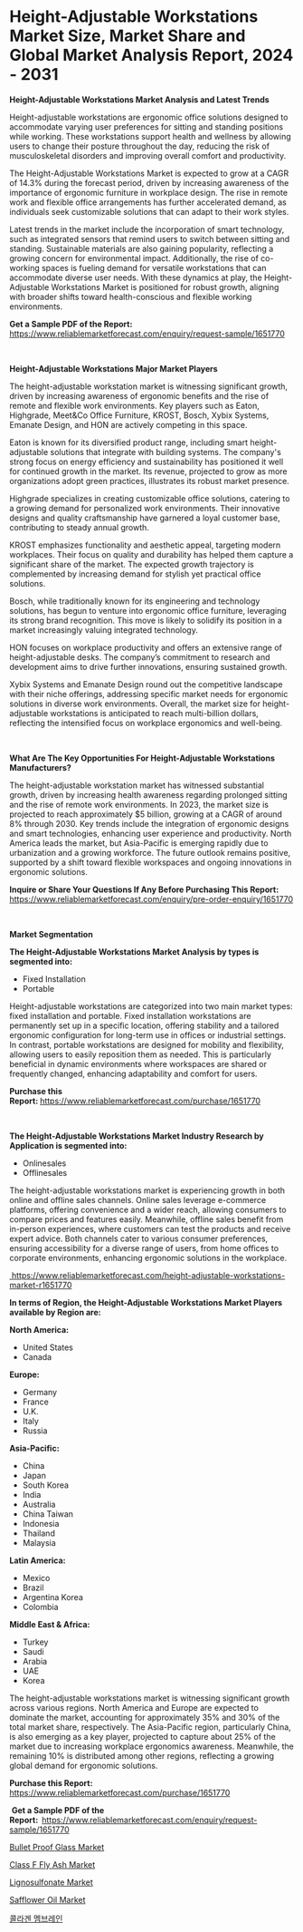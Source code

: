 <p><h1>Height-Adjustable Workstations Market Size, Market Share and Global Market Analysis Report, 2024 - 2031</h1></p><p><strong>Height-Adjustable Workstations Market Analysis and Latest Trends</strong></p>
<p><p>Height-adjustable workstations are ergonomic office solutions designed to accommodate varying user preferences for sitting and standing positions while working. These workstations support health and wellness by allowing users to change their posture throughout the day, reducing the risk of musculoskeletal disorders and improving overall comfort and productivity.</p><p>The Height-Adjustable Workstations Market is expected to grow at a CAGR of 14.3% during the forecast period, driven by increasing awareness of the importance of ergonomic furniture in workplace design. The rise in remote work and flexible office arrangements has further accelerated demand, as individuals seek customizable solutions that can adapt to their work styles. </p><p>Latest trends in the market include the incorporation of smart technology, such as integrated sensors that remind users to switch between sitting and standing. Sustainable materials are also gaining popularity, reflecting a growing concern for environmental impact. Additionally, the rise of co-working spaces is fueling demand for versatile workstations that can accommodate diverse user needs. With these dynamics at play, the Height-Adjustable Workstations Market is positioned for robust growth, aligning with broader shifts toward health-conscious and flexible working environments.</p></p>
<p><strong>Get a Sample PDF of the Report:&nbsp;</strong> <a href="https://www.reliablemarketforecast.com/enquiry/request-sample/1651770?utm_campaign=1125&utm_medium=2&utm_source=Github&utm_content=ia&utm_term=27092024&utm_id=height-adjustable-workstations">https://www.reliablemarketforecast.com/enquiry/request-sample/1651770</a></p>
<p>&nbsp;</p>
<p><strong>Height-Adjustable Workstations Major Market Players</strong></p>
<p><p>The height-adjustable workstation market is witnessing significant growth, driven by increasing awareness of ergonomic benefits and the rise of remote and flexible work environments. Key players such as Eaton, Highgrade, Meet&Co Office Furniture, KROST, Bosch, Xybix Systems, Emanate Design, and HON are actively competing in this space.</p><p>Eaton is known for its diversified product range, including smart height-adjustable solutions that integrate with building systems. The company's strong focus on energy efficiency and sustainability has positioned it well for continued growth in the market. Its revenue, projected to grow as more organizations adopt green practices, illustrates its robust market presence.</p><p>Highgrade specializes in creating customizable office solutions, catering to a growing demand for personalized work environments. Their innovative designs and quality craftsmanship have garnered a loyal customer base, contributing to steady annual growth.</p><p>KROST emphasizes functionality and aesthetic appeal, targeting modern workplaces. Their focus on quality and durability has helped them capture a significant share of the market. The expected growth trajectory is complemented by increasing demand for stylish yet practical office solutions.</p><p>Bosch, while traditionally known for its engineering and technology solutions, has begun to venture into ergonomic office furniture, leveraging its strong brand recognition. This move is likely to solidify its position in a market increasingly valuing integrated technology.</p><p>HON focuses on workplace productivity and offers an extensive range of height-adjustable desks. The company’s commitment to research and development aims to drive further innovations, ensuring sustained growth.</p><p>Xybix Systems and Emanate Design round out the competitive landscape with their niche offerings, addressing specific market needs for ergonomic solutions in diverse work environments. Overall, the market size for height-adjustable workstations is anticipated to reach multi-billion dollars, reflecting the intensified focus on workplace ergonomics and well-being.</p></p>
<p>&nbsp;</p>
<p><strong>What Are The Key Opportunities For Height-Adjustable Workstations Manufacturers?</strong></p>
<p><p>The height-adjustable workstation market has witnessed substantial growth, driven by increasing health awareness regarding prolonged sitting and the rise of remote work environments. In 2023, the market size is projected to reach approximately $5 billion, growing at a CAGR of around 8% through 2030. Key trends include the integration of ergonomic designs and smart technologies, enhancing user experience and productivity. North America leads the market, but Asia-Pacific is emerging rapidly due to urbanization and a growing workforce. The future outlook remains positive, supported by a shift toward flexible workspaces and ongoing innovations in ergonomic solutions.</p></p>
<p><strong>Inquire or Share Your Questions If Any Before Purchasing This Report:</strong> <a href="https://www.reliablemarketforecast.com/enquiry/pre-order-enquiry/1651770?utm_campaign=1125&utm_medium=2&utm_source=Github&utm_content=ia&utm_term=27092024&utm_id=height-adjustable-workstations">https://www.reliablemarketforecast.com/enquiry/pre-order-enquiry/1651770</a></p>
<p>&nbsp;</p>
<p><strong>Market Segmentation</strong></p>
<p><strong>The Height-Adjustable Workstations Market Analysis by types is segmented into:</strong></p>
<p><ul><li>Fixed Installation</li><li>Portable</li></ul></p>
<p><p>Height-adjustable workstations are categorized into two main market types: fixed installation and portable. Fixed installation workstations are permanently set up in a specific location, offering stability and a tailored ergonomic configuration for long-term use in offices or industrial settings. In contrast, portable workstations are designed for mobility and flexibility, allowing users to easily reposition them as needed. This is particularly beneficial in dynamic environments where workspaces are shared or frequently changed, enhancing adaptability and comfort for users.</p></p>
<p><strong>Purchase this Report:&nbsp;</strong><a href="https://www.reliablemarketforecast.com/purchase/1651770?utm_campaign=1125&utm_medium=2&utm_source=Github&utm_content=ia&utm_term=27092024&utm_id=height-adjustable-workstations">https://www.reliablemarketforecast.com/purchase/1651770</a></p>
<p>&nbsp;</p>
<p><strong>The Height-Adjustable Workstations Market Industry Research by Application is segmented into:</strong></p>
<p><ul><li>Onlinesales</li><li>Offlinesales</li></ul></p>
<p><p>The height-adjustable workstations market is experiencing growth in both online and offline sales channels. Online sales leverage e-commerce platforms, offering convenience and a wider reach, allowing consumers to compare prices and features easily. Meanwhile, offline sales benefit from in-person experiences, where customers can test the products and receive expert advice. Both channels cater to various consumer preferences, ensuring accessibility for a diverse range of users, from home offices to corporate environments, enhancing ergonomic solutions in the workplace.</p></p>
<p><a href="https://www.reliablemarketforecast.com/height-adjustable-workstations-market-r1651770?utm_campaign=1125&utm_medium=2&utm_source=Github&utm_content=ia&utm_term=27092024&utm_id=height-adjustable-workstations">&nbsp;https://www.reliablemarketforecast.com/height-adjustable-workstations-market-r1651770</a></p>
<p><strong>In terms of Region, the Height-Adjustable Workstations Market Players available by Region are:</strong></p>
<p>
    <p> <strong> North America: </strong>
        <ul>
            <li>United States</li>
            <li>Canada</li>
        </ul>
        </p> 
    <p> <strong> Europe: </strong>
        <ul>
            <li>Germany</li>
            <li>France</li>
            <li>U.K.</li>
            <li>Italy</li>
            <li>Russia</li>
        </ul>
        </p> 
    <p> <strong> Asia-Pacific: </strong>
        <ul>
            <li>China</li>
            <li>Japan</li>
            <li>South Korea</li>
            <li>India</li>
            <li>Australia</li>
            <li>China Taiwan</li>
            <li>Indonesia</li>
            <li>Thailand</li>
            <li>Malaysia</li>
        </ul>
        </p> 
    <p> <strong> Latin America: </strong>
        <ul>
            <li>Mexico</li>
            <li>Brazil</li>
            <li>Argentina Korea</li>
            <li>Colombia</li>
        </ul>
        </p> 
    <p> <strong> Middle East & Africa: </strong>
        <ul>
            <li>Turkey</li>
            <li>Saudi</li>
            <li>Arabia</li>
            <li>UAE</li>
            <li>Korea</li>
        </ul>
    </p>
    </p>
<p><p>The height-adjustable workstations market is witnessing significant growth across various regions. North America and Europe are expected to dominate the market, accounting for approximately 35% and 30% of the total market share, respectively. The Asia-Pacific region, particularly China, is also emerging as a key player, projected to capture about 25% of the market due to increasing workplace ergonomics awareness. Meanwhile, the remaining 10% is distributed among other regions, reflecting a growing global demand for ergonomic solutions.</p></p>
<p><strong>Purchase this Report: </strong><a href="https://www.reliablemarketforecast.com/purchase/1651770?utm_campaign=1125&utm_medium=2&utm_source=Github&utm_content=ia&utm_term=27092024&utm_id=height-adjustable-workstations">https://www.reliablemarketforecast.com/purchase/1651770</a></p>
<p>&nbsp;<strong>Get a Sample PDF of the Report:&nbsp;&nbsp;</strong><a href="https://www.reliablemarketforecast.com/enquiry/request-sample/1651770?utm_campaign=1125&utm_medium=2&utm_source=Github&utm_content=ia&utm_term=27092024&utm_id=height-adjustable-workstations">https://www.reliablemarketforecast.com/enquiry/request-sample/1651770</a></p>
<p><strong></strong></p>
<p><p><a href="https://issuu.com/reportprime-2/docs/bullet-proof-glass-market-size-2030_81495c408d3872?utm_campaign=1125&utm_medium=2&utm_source=Github&utm_content=ia&utm_term=27092024&utm_id=height-adjustable-workstations">Bullet Proof Glass Market</a></p><p><a href="https://www.linkedin.com/pulse/class-f-fly-ash-industry-sector-market-dynamics-future-scenarios-1sote?utm_campaign=1125&utm_medium=2&utm_source=Github&utm_content=ia&utm_term=27092024&utm_id=height-adjustable-workstations">Class F Fly Ash Market</a></p><p><a href="https://www.linkedin.com/pulse/global-lignosulfonate-market-status-2024-2031-forecast-region-ustme?utm_campaign=1125&utm_medium=2&utm_source=Github&utm_content=ia&utm_term=27092024&utm_id=height-adjustable-workstations">Lignosulfonate Market</a></p><p><a href="https://issuu.com/reportprime-2/docs/safflower-oil-market-size-2030.pptx_d270ce97cc18d6?utm_campaign=1125&utm_medium=2&utm_source=Github&utm_content=ia&utm_term=27092024&utm_id=height-adjustable-workstations">Safflower Oil Market</a></p><p><a href="https://github.com/laholand/Market-Research-Report-List-6/blob/main/570176915463.md?utm_campaign=1125&utm_medium=2&utm_source=Github&utm_content=ia&utm_term=27092024&utm_id=height-adjustable-workstations">콜라겐 멤브레인</a></p></p>